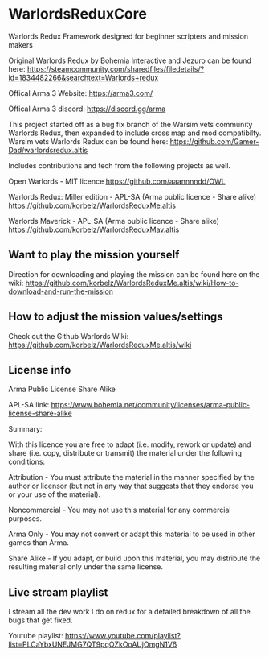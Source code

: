 # WarlordsReduxCore
Warlords Redux Framework designed for beginner scripters and mission makers 

Original Warlords Redux by Bohemia Interactive and Jezuro can be found here:
https://steamcommunity.com/sharedfiles/filedetails/?id=1834482266&searchtext=Warlords+redux

Offical Arma 3 Website: https://arma3.com/

Offical Arma 3 discord:  https://discord.gg/arma

This project started off as a bug fix branch of the Warsim vets community Warlords Redux, then expanded to include cross map and mod compatibilty. 
Warsim vets Warlords Redux can be found here:
https://github.com/Gamer-Dad/warlordsredux.altis

Includes contributions and tech from the following projects as well.

Open Warlords - MIT licence
https://github.com/aaannnndd/OWL


Warlords Redux: Miller edition - APL-SA (Arma public licence - Share alike)
https://github.com/korbelz/WarlordsReduxMe.altis

Warlords Maverick - APL-SA (Arma public licence - Share alike)
https://github.com/korbelz/WarlordsReduxMav.altis


## Want to play the mission yourself  

Direction for downloading and playing the mission can be found here on the wiki: 
https://github.com/korbelz/WarlordsReduxMe.altis/wiki/How-to-download-and-run-the-mission


## How to adjust the mission values/settings

Check out the Github Warlords Wiki: https://github.com/korbelz/WarlordsReduxMe.altis/wiki

## License info

Arma Public License Share Alike

APL-SA link: https://www.bohemia.net/community/licenses/arma-public-license-share-alike

Summary: 

With this licence you are free to adapt (i.e. modify, rework or update) and share (i.e. copy, distribute or transmit) the material under the following conditions:

Attribution - You must attribute the material in the manner specified by the author or licensor (but not in any way that suggests that they endorse you or your use of the material).

Noncommercial - You may not use this material for any commercial purposes.

Arma Only - You may not convert or adapt this material to be used in other games than Arma.

Share Alike - If you adapt, or build upon this material, you may distribute the resulting material only under the same license.

## Live stream playlist 

I stream all the dev work I do on redux for a detailed breakdown of all the bugs that get fixed. 

Youtube playlist: https://www.youtube.com/playlist?list=PLCaYbxUNEJMG7QT9pqOZkOoAUjOmgN1V6

